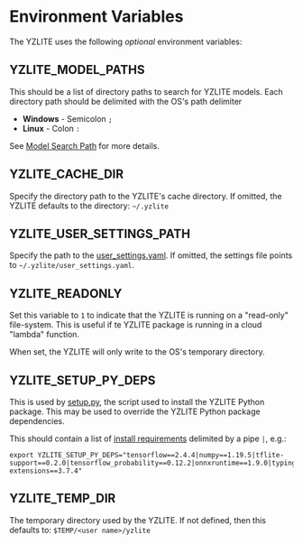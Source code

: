 # Environment Variables

The YZLITE uses the following _optional_ environment variables:

## YZLITE_MODEL_PATHS

This should be a list of directory paths to search for YZLITE models.
Each directory path should be delimited with the OS's path delimiter

- __Windows__ - Semicolon `;`
- __Linux__ - Colon `:`

See [Model Search Path](../guides/model_search_path) for more details.

## YZLITE_CACHE_DIR

Specify the directory path to the YZLITE's cache directory.
If omitted, the YZLITE defaults to the directory: `~/.yzlite`

## YZLITE_USER_SETTINGS_PATH

Specify the path to the [user_settings.yaml](./settings_file.md).
If omitted, the settings file points to `~/.yzlite/user_settings.yaml`.

## YZLITE_READONLY

Set this variable to `1` to indicate that the YZLITE is running on a "read-only" file-system.
This is useful if te YZLITE package is running in a cloud "lambda" function.

When set, the YZLITE will only write to the OS's temporary directory.

## YZLITE_SETUP_PY_DEPS

This is used by [setup.py](https://github.com/ReRAM-Labs/yzlite/blob/master/setup.py), the script used to install the YZLITE Python package.
This may be used to override the YZLITE Python package dependencies.

This should contain a list of [install requirements](https://packaging.python.org/en/latest/discussions/install-requires-vs-requirements/) delimited by a pipe `|`, e.g.:

```
export YZLITE_SETUP_PY_DEPS="tensorflow==2.4.4|numpy==1.19.5|tflite-support==0.2.0|tensorflow_probability==0.12.2|onnxruntime==1.9.0|typing-extensions==3.7.4"
```

## YZLITE_TEMP_DIR

The temporary directory used by the YZLITE.
If not defined, then this defaults to: `$TEMP/<user name>/yzlite`
